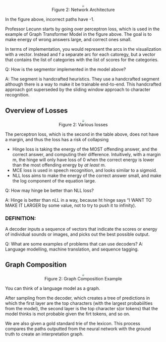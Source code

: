 <center>
<img src="{{site.baseurl}}/images/week14/14-2/GT.png" style="zoom: 40%; background-color:#DCDCDC;" /><br>
Figure 2: Network Architecture
</center>

In the figure above, incorrect paths have -1.

Professor Lecunn starts by going over perceptron loss, which is used in the example of Graph Transformer Model in the figure above. The goal is to make energy of wrong answers large, and correct ones small.

In terms of implementation, you would represent the arcs in the visualization with a vector. Instead and f a separate arc for each catoregy, but a vector that contains the list of categories with the list of scores for the categories.

Q: How is the segmentor implemented in the model above?

A: The segment is handcrafted heuristics. They use a handcrafted segment although there is a way to make it be trainable end-to-end. This handcrafted approach got superseded by the sliding window approach to character recognition.


## Overview of Losses

<center>
<img src="{{site.baseurl}}/images/week14/14-2/Table_loss.png" style="zoom: 40%; background-color:#DCDCDC;" /><br>
Figure 2: Various losses
</center>

The perceptron loss, which is the second in the table above, does not have a margin, and thus the loss has a risk of collapsing

* Hinge loss is taking the energy of the MOST offending answer, and the correct answer, and computing their difference. Intuitively, with a margin m, the hinge will only have loss of 0 when the correct energy is lower than the most offending energy by _at least_ m.
* MCE loss is used in speech recognition, and looks similar to a sigmoid.
* NLL loss aims to make the energy of the correct answer small, and make the log component of the equation large.

Q: How may hinge be better than NLL loss?

A: Hinge is better than nLL in a way, because ht hinge says “I WANT TO MAKE IT LARGER by some value, not to try to push it to infinity).

### DEFINITION:

A decoder inputs a sequence of vectors that indicate the scores or energy of individual sounds or images, and picks out the best possible output.

Q: What are some examples of problems that can use decoders? 
A: Language modelling, machine translation, and sequence tagging. 

## Graph Composition


<center>
<img src="{{site.baseurl}}/images/week14/14-2/language_models.png" style="zoom: 40%; background-color:#DCDCDC;" /><br>
Figure 2: Graph Composition Example
</center>

You can think of a language model as a graph.

After sampling from the decoder, which creates a tree of predictions in which the first layer are the top characters (with the largest probabiilties from the model), the second layer is the top character s(or tokens) that the model thinks is mot probable given the firt tokens, and so on.

We are also given a gold standard trie of the lexicon. This process compares the paths outputted from the neural network with the ground truth to create an interpretation graph.

